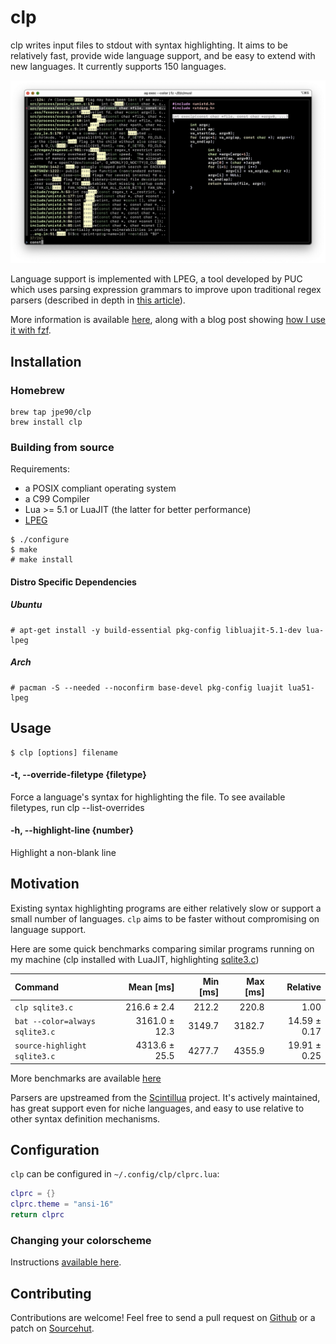 # clp

clp writes input files to stdout with syntax highlighting. It aims to be relatively fast, provide wide language support, and be easy to extend with new languages. It currently supports 150 languages.

![clpm](https://github.com/jpe90/images/raw/master/clpm.png)

Language support is implemented with LPEG, a tool developed by PUC which uses parsing expression grammars to improve upon traditional regex parsers (described in depth in [this article](http://www.inf.puc-rio.br/~roberto/docs/peg.pdf)).

More information is available [here](https://jeskin.net/blog/clp/), along with a blog post showing [how I use it with fzf](https://jeskin.net/blog/grep-fzf-clp/).

## Installation

### Homebrew

```
brew tap jpe90/clp
brew install clp
```

### Building from source
Requirements:

- a POSIX compliant operating system
- a C99 Compiler
- Lua >= 5.1 or LuaJIT (the latter for better performance)
- [LPEG](http://www.inf.puc-rio.br/~roberto/lpeg/)
```
$ ./configure
$ make
# make install
```

#### Distro Specific Dependencies

##### Ubuntu
```
# apt-get install -y build-essential pkg-config libluajit-5.1-dev lua-lpeg
```

##### Arch
```
# pacman -S --needed --noconfirm base-devel pkg-config luajit lua51-lpeg
```

## Usage

```
$ clp [options] filename
```

#### -t, --override-filetype {filetype}

Force a language's syntax for highlighting the file. To see available filetypes, run clp --list-overrides

#### -h, --highlight-line {number}

Highlight a non-blank line

## Motivation

Existing syntax highlighting programs are either relatively slow or support a small number of languages. `clp` aims to be faster without compromising on language support.

Here are some quick benchmarks comparing similar programs running on my machine (clp
installed with LuaJIT, highlighting
[sqlite3.c](https://fossies.org/linux/sqlite/sqlite3.c))

| Command | Mean [ms] | Min [ms] | Max [ms] | Relative |
|:---|---:|---:|---:|---:|
| `clp sqlite3.c` | 216.6 ± 2.4 | 212.2 | 220.8 | 1.00 |
| `bat --color=always sqlite3.c` | 3161.0 ± 12.3 | 3149.7 | 3182.7 | 14.59 ± 0.17 |
| `source-highlight sqlite3.c` | 4313.6 ± 25.5 | 4277.7 | 4355.9 | 19.91 ± 0.25 |

More benchmarks are available [here](https://github.com/sharkdp/bat/blob/master/doc/alternatives.md)

Parsers are upstreamed from the
[Scintillua](https://orbitalquark.github.io/scintillua/) project. It's actively
maintained, has great support even for niche languages, and easy to use
relative to other syntax definition mechanisms.

## Configuration

`clp` can be configured in `~/.config/clp/clprc.lua`:

```lua
clprc = {}
clprc.theme = "ansi-16"
return clprc
```

### Changing your colorscheme

Instructions [available here](https://jeskin.net/blog/clp/#adding-color-themes).

## Contributing

Contributions are welcome! Feel free to send a pull request on [Github](https://github.com/jpe90/clp)
or a patch on [Sourcehut](https://git.sr.ht/~eskin/clp).
